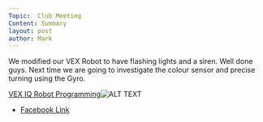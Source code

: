 ```yaml
---
Topic:  Club Meeting
Content: Summary
layout: post
author: Mark
---
```

We modified our VEX Robot to have flashing lights and a siren. Well done guys. Next time we are going to investigate the colour sensor and precise turning using the Gyro.

[VEX IQ Robot Programming](https://www.facebook.com/720665616418529/videos/2173213839598873)![ALT TEXT](https://scontent.fbhx6-1.fna.fbcdn.net/v/t15.13418-10/44369292_255837195290963_4481605314596044800_n.jpg?stp=dst-jpg_s720x720&_nc_cat=106&ccb=1-7&_nc_sid=ad6a45&_nc_ohc=MZefWCMVrnQAX9pzQIp&_nc_ht=scontent.fbhx6-1.fna&edm=AKK4YLsEAAAA&oh=00_AfCmsk5erm5VPeJKpgQdL_kxk-Rh5Ha5OiVCdWcmcfbxXA&oe=652ADE6F)

* [Facebook Link](https://www.facebook.com/1481985248595237/posts/1785855398208219/)



